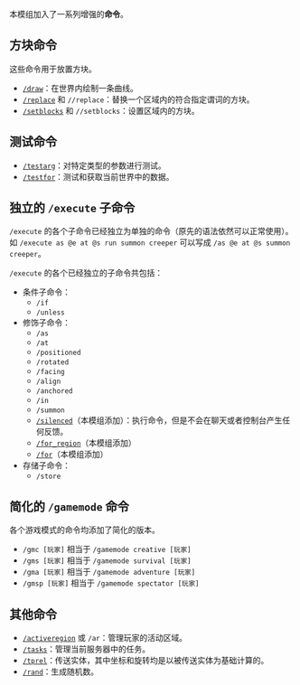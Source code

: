 本模组加入了一系列增强的**命令**。

## 方块命令

这些命令用于放置方块。

- [`/draw`](draw/zh.md)：在世界内绘制一条曲线。
- [`/replace`](replace/zh.md) 和 `//replace`：替换一个区域内的符合指定谓词的方块。
- [`/setblocks`](setblocks/zh.md) 和 `//setblocks`：设置区域内的方块。

## 测试命令

- [`/testarg`](testarg/zh.md)：对特定类型的参数进行测试。
- [`/testfor`](testfor/zh.md)：测试和获取当前世界中的数据。

## 独立的 `/execute` 子命令

`/execute` 的各个子命令已经独立为单独的命令（原先的语法依然可以正常使用）。如 `/execute as @e at @s run summon creeper` 可以写成 `/as @e at @s summon creeper`。

`/execute` 的各个已经独立的子命令共包括：

- 条件子命令：
    - `/if`
    - `/unless`
- 修饰子命令：
    - `/as`
    - `/at`
    - `/positioned`
    - `/rotated`
    - `/facing`
    - `/align`
    - `/anchored`
    - `/in`
    - `/summon`
    - [`/silenced`](silenced/zh.md)（本模组添加）：执行命令，但是不会在聊天或者控制台产生任何反馈。
    - [`/for_region`](for_region/zh.md)（本模组添加）
    - [`/for`](for/zh.md)（本模组添加）
- 存储子命令：
    - `/store`

## 简化的 `/gamemode` 命令

各个游戏模式的命令均添加了简化的版本。

- `/gmc [玩家]` 相当于 `/gamemode creative [玩家]`
- `/gms [玩家]` 相当于 `/gamemode survival [玩家]`
- `/gma [玩家]` 相当于 `/gamemode adventure [玩家]`
- `/gmsp [玩家]` 相当于 `/gamemode spectator [玩家]`

## 其他命令

- [`/activeregion`](activeregion/zh.md) 或 `/ar`：管理玩家的活动区域。
- [`/tasks`](tasks/zh.md)：管理当前服务器中的任务。
- [`/tprel`](tprel/zh.md)：传送实体，其中坐标和旋转均是以被传送实体为基础计算的。
- [`/rand`](rand/zh.md)：生成随机数。